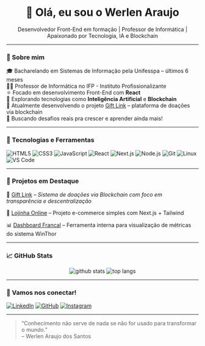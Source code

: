 <h1 align="center">👋 Olá, eu sou o Werlen Araujo</h1>

<p align="center">
  Desenvolvedor Front-End em formação | Professor de Informática | Apaixonado por Tecnologia, IA e Blockchain
</p>

---

### 🧠 Sobre mim

🎓 Bacharelando em Sistemas de Informação pela Unifesspa – últimos 6 meses  
👨‍🏫 Professor de Informática no IFP - Instituto Profissionalizante  
⚛️ Focado em desenvolvimento Front-End com **React**  
📡 Explorando tecnologias como **Inteligência Artificial** e **Blockchain**  
🌱 Atualmente desenvolvendo o projeto [Gift Link](#) – plataforma de doações via blockchain  
🎯 Buscando desafios reais pra crescer e aprender ainda mais!

---

### 🚀 Tecnologias e Ferramentas

![HTML5](https://img.shields.io/badge/HTML5-%23E34F26.svg?style=flat&logo=html5&logoColor=white)
![CSS3](https://img.shields.io/badge/CSS3-%231572B6.svg?style=flat&logo=css3&logoColor=white)
![JavaScript](https://img.shields.io/badge/JavaScript-%23F7DF1E.svg?style=flat&logo=javascript&logoColor=black)
![React](https://img.shields.io/badge/React-%2361DAFB.svg?style=flat&logo=react&logoColor=black)
![Next.js](https://img.shields.io/badge/Next.js-000000?style=flat&logo=nextdotjs&logoColor=white)
![Node.js](https://img.shields.io/badge/Node.js-339933?style=flat&logo=nodedotjs&logoColor=white)
![Git](https://img.shields.io/badge/Git-F05032?style=flat&logo=git&logoColor=white)
![Linux](https://img.shields.io/badge/Linux-FCC624?style=flat&logo=linux&logoColor=black)
![VS Code](https://img.shields.io/badge/VSCode-007ACC?style=flat&logo=visual-studio-code)

---

### 🧰 Projetos em Destaque

🔗 [Gift Link](#) – *Sistema de doações via Blockchain com foco em transparência e descentralização*

🛒 [Lojinha Online](#) – Projeto e-commerce simples com Next.js + Tailwind

📊 [Dashboard Francal](#) – Ferramenta interna para visualização de métricas do sistema WinThor

---

### 📈 GitHub Stats

<p align="center">
  <img src="https://github-readme-stats.vercel.app/api?username=werlenx&show_icons=true&theme=tokyonight" alt="github stats" />
  <img src="https://github-readme-stats.vercel.app/api/top-langs/?username=werlenx&layout=compact&theme=tokyonight" alt="top langs" />
</p>

---

### 🤝 Vamos nos conectar!

[![LinkedIn](https://img.shields.io/badge/LinkedIn-%230077B5.svg?style=flat&logo=linkedin&logoColor=white)](https://www.linkedin.com/in/werlen-araujo)
[![GitHub](https://img.shields.io/badge/GitHub-%23121011.svg?style=flat&logo=github&logoColor=white)](https://github.com/werlenx)
[![Instagram](https://img.shields.io/badge/Instagram-E4405F?style=flat&logo=instagram&logoColor=white)](https://instagram.com/werlenx)

---

> “Conhecimento não serve de nada se não for usado para transformar o mundo.”  
> – Werlen Araujo dos Santos
